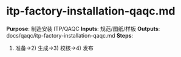# itp-factory-installation-qaqc.md

**Purpose**: 制造安装 ITP/QAQC
**Inputs**: 规范/图纸/样板
**Outputs**: docs/qaqc/itp-factory-installation-qaqc.md
**Steps**:

1. 准备→2) 生成→3) 校核→4) 发布
